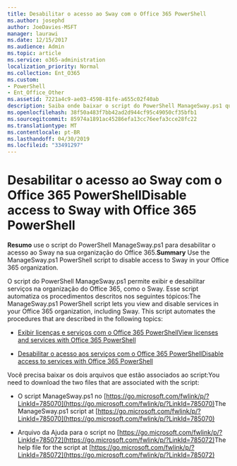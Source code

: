 ```yaml
---
title: Desabilitar o acesso ao Sway com o Office 365 PowerShell
ms.author: josephd
author: JoeDavies-MSFT
manager: laurawi
ms.date: 12/15/2017
ms.audience: Admin
ms.topic: article
ms.service: o365-administration
localization_priority: Normal
ms.collection: Ent_O365
ms.custom:
- PowerShell
- Ent_Office_Other
ms.assetid: 7221a4c9-ae03-4598-81fe-a655c02f40ab
description: Saiba onde baixar o script do PowerShell ManageSway.ps1 que permite desabilitar o acesso ao Sway na sua organização do Office 365.
ms.openlocfilehash: 38f50a483f7bb42ad2d944cf95c49050cf35bfb1
ms.sourcegitcommit: 85974a1891ac45286efa13cc76eefa3cce28fc22
ms.translationtype: MT
ms.contentlocale: pt-BR
ms.lasthandoff: 04/30/2019
ms.locfileid: "33491297"
---
```

# <a name="disable-access-to-sway-with-office-365-powershell"></a><span data-ttu-id="4d0ae-103">Desabilitar o acesso ao Sway com o Office 365 PowerShell</span><span class="sxs-lookup"><span data-stu-id="4d0ae-103">Disable access to Sway with Office 365 PowerShell</span></span>

<span data-ttu-id="4d0ae-104">**Resumo** use o script do PowerShell ManageSway.ps1 para desabilitar o acesso ao Sway na sua organização do Office 365.</span><span class="sxs-lookup"><span data-stu-id="4d0ae-104">**Summary** Use the ManageSway.ps1 PowerShell script to disable access to Sway in your Office 365 organization.</span></span>
  
<span data-ttu-id="4d0ae-p101">O script do PowerShell ManageSway.ps1 permite exibir e desabilitar serviços na organização do Office 365, como o Sway. Esse script automatiza os procedimentos descritos nos seguintes tópicos:</span><span class="sxs-lookup"><span data-stu-id="4d0ae-p101">The ManageSway.ps1 PowerShell script lets you view and disable services in your Office 365 organization, including Sway. This script automates the procedures that are described in the following topics:</span></span>
  
- [<span data-ttu-id="4d0ae-107">Exibir licenças e serviços com o Office 365 PowerShell</span><span class="sxs-lookup"><span data-stu-id="4d0ae-107">View licenses and services with Office 365 PowerShell</span></span>](view-licenses-and-services-with-office-365-powershell.md)
    
- [<span data-ttu-id="4d0ae-108">Desabilitar o acesso aos serviços com o Office 365 PowerShell</span><span class="sxs-lookup"><span data-stu-id="4d0ae-108">Disable access to services with Office 365 PowerShell</span></span>](disable-access-to-services-with-office-365-powershell.md)
    
<span data-ttu-id="4d0ae-109">Você precisa baixar os dois arquivos que estão associados ao script:</span><span class="sxs-lookup"><span data-stu-id="4d0ae-109">You need to download the two files that are associated with the script:</span></span>
  
- <span data-ttu-id="4d0ae-110">O script ManageSway.ps1 no [https://go.microsoft.com/fwlink/p/?LinkId=785070](https://go.microsoft.com/fwlink/p/?LinkId=785070)</span><span class="sxs-lookup"><span data-stu-id="4d0ae-110">The ManageSway.ps1 script at [https://go.microsoft.com/fwlink/p/?LinkId=785070](https://go.microsoft.com/fwlink/p/?LinkId=785070)</span></span>
    
- <span data-ttu-id="4d0ae-111">Arquivo da Ajuda para o script no [https://go.microsoft.com/fwlink/p/?LinkId=785072](https://go.microsoft.com/fwlink/p/?LinkId=785072)</span><span class="sxs-lookup"><span data-stu-id="4d0ae-111">The help file for the script at [https://go.microsoft.com/fwlink/p/?LinkId=785072](https://go.microsoft.com/fwlink/p/?LinkId=785072)</span></span>
    

